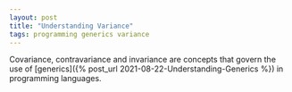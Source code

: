 ```yaml
---
layout: post
title: "Understanding Variance"
tags: programming generics variance
---
```


Covariance, contravariance and invariance are concepts that govern the use of [generics]({% post_url 2021-08-22-Understanding-Generics %}) in programming languages.
